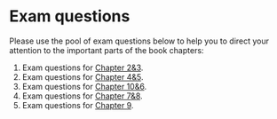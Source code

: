 # Exam questions

Please use the pool of exam questions below to help you to direct your attention to the important parts of the book chapters:

1. Exam questions for [Chapter 2&3](Exam_questions/Exam%20questions%201.pdf).
1. Exam questions for [Chapter 4&5](Exam_questions/Exam%20questions%202.pdf).
1. Exam questions for [Chapter 10&6](Exam_questions/Exam%20questions%203.pdf).
1. Exam questions for [Chapter 7&8](Exam_questions/Exam%20questions%204.pdf).
1. Exam questions for [Chapter 9](Exam_questions/Exam%20questions%205.pdf).

